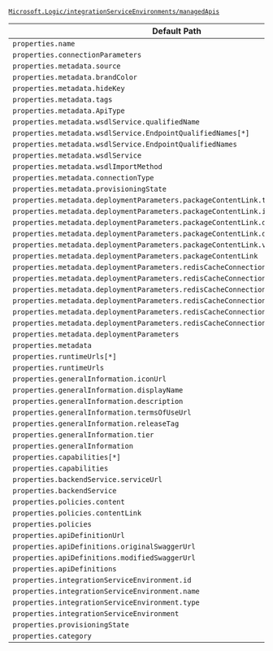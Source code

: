 [`Microsoft.Logic/integrationServiceEnvironments/managedApis`](https://docs.microsoft.com/en-us/azure/templates/microsoft.logic/integrationserviceenvironments/managedapis)

| Default Path | Alias |
|---|---|
| `properties.name` | `Microsoft.Logic/integrationServiceEnvironments/managedApis/name` |
| `properties.connectionParameters` | `Microsoft.Logic/integrationServiceEnvironments/managedApis/connectionParameters` |
| `properties.metadata.source` | `Microsoft.Logic/integrationServiceEnvironments/managedApis/metadata.source` |
| `properties.metadata.brandColor` | `Microsoft.Logic/integrationServiceEnvironments/managedApis/metadata.brandColor` |
| `properties.metadata.hideKey` | `Microsoft.Logic/integrationServiceEnvironments/managedApis/metadata.hideKey` |
| `properties.metadata.tags` | `Microsoft.Logic/integrationServiceEnvironments/managedApis/metadata.tags` |
| `properties.metadata.ApiType` | `Microsoft.Logic/integrationServiceEnvironments/managedApis/metadata.ApiType` |
| `properties.metadata.wsdlService.qualifiedName` | `Microsoft.Logic/integrationServiceEnvironments/managedApis/metadata.wsdlService.qualifiedName` |
| `properties.metadata.wsdlService.EndpointQualifiedNames[*]` | `Microsoft.Logic/integrationServiceEnvironments/managedApis/metadata.wsdlService.EndpointQualifiedNames[*]` |
| `properties.metadata.wsdlService.EndpointQualifiedNames` | `Microsoft.Logic/integrationServiceEnvironments/managedApis/metadata.wsdlService.EndpointQualifiedNames` |
| `properties.metadata.wsdlService` | `Microsoft.Logic/integrationServiceEnvironments/managedApis/metadata.wsdlService` |
| `properties.metadata.wsdlImportMethod` | `Microsoft.Logic/integrationServiceEnvironments/managedApis/metadata.wsdlImportMethod` |
| `properties.metadata.connectionType` | `Microsoft.Logic/integrationServiceEnvironments/managedApis/metadata.connectionType` |
| `properties.metadata.provisioningState` | `Microsoft.Logic/integrationServiceEnvironments/managedApis/metadata.provisioningState` |
| `properties.metadata.deploymentParameters.packageContentLink.type` | `Microsoft.Logic/integrationServiceEnvironments/managedApis/metadata.deploymentParameters.packageContentLink.type` |
| `properties.metadata.deploymentParameters.packageContentLink.isRequired` | `Microsoft.Logic/integrationServiceEnvironments/managedApis/metadata.deploymentParameters.packageContentLink.isRequired` |
| `properties.metadata.deploymentParameters.packageContentLink.displayName` | `Microsoft.Logic/integrationServiceEnvironments/managedApis/metadata.deploymentParameters.packageContentLink.displayName` |
| `properties.metadata.deploymentParameters.packageContentLink.description` | `Microsoft.Logic/integrationServiceEnvironments/managedApis/metadata.deploymentParameters.packageContentLink.description` |
| `properties.metadata.deploymentParameters.packageContentLink.visibility` | `Microsoft.Logic/integrationServiceEnvironments/managedApis/metadata.deploymentParameters.packageContentLink.visibility` |
| `properties.metadata.deploymentParameters.packageContentLink` | `Microsoft.Logic/integrationServiceEnvironments/managedApis/metadata.deploymentParameters.packageContentLink` |
| `properties.metadata.deploymentParameters.redisCacheConnectionString.type` | `Microsoft.Logic/integrationServiceEnvironments/managedApis/metadata.deploymentParameters.redisCacheConnectionString.type` |
| `properties.metadata.deploymentParameters.redisCacheConnectionString.isRequired` | `Microsoft.Logic/integrationServiceEnvironments/managedApis/metadata.deploymentParameters.redisCacheConnectionString.isRequired` |
| `properties.metadata.deploymentParameters.redisCacheConnectionString.displayName` | `Microsoft.Logic/integrationServiceEnvironments/managedApis/metadata.deploymentParameters.redisCacheConnectionString.displayName` |
| `properties.metadata.deploymentParameters.redisCacheConnectionString.description` | `Microsoft.Logic/integrationServiceEnvironments/managedApis/metadata.deploymentParameters.redisCacheConnectionString.description` |
| `properties.metadata.deploymentParameters.redisCacheConnectionString.visibility` | `Microsoft.Logic/integrationServiceEnvironments/managedApis/metadata.deploymentParameters.redisCacheConnectionString.visibility` |
| `properties.metadata.deploymentParameters.redisCacheConnectionString` | `Microsoft.Logic/integrationServiceEnvironments/managedApis/metadata.deploymentParameters.redisCacheConnectionString` |
| `properties.metadata.deploymentParameters` | `Microsoft.Logic/integrationServiceEnvironments/managedApis/metadata.deploymentParameters` |
| `properties.metadata` | `Microsoft.Logic/integrationServiceEnvironments/managedApis/metadata` |
| `properties.runtimeUrls[*]` | `Microsoft.Logic/integrationServiceEnvironments/managedApis/runtimeUrls[*]` |
| `properties.runtimeUrls` | `Microsoft.Logic/integrationServiceEnvironments/managedApis/runtimeUrls` |
| `properties.generalInformation.iconUrl` | `Microsoft.Logic/integrationServiceEnvironments/managedApis/generalInformation.iconUrl` |
| `properties.generalInformation.displayName` | `Microsoft.Logic/integrationServiceEnvironments/managedApis/generalInformation.displayName` |
| `properties.generalInformation.description` | `Microsoft.Logic/integrationServiceEnvironments/managedApis/generalInformation.description` |
| `properties.generalInformation.termsOfUseUrl` | `Microsoft.Logic/integrationServiceEnvironments/managedApis/generalInformation.termsOfUseUrl` |
| `properties.generalInformation.releaseTag` | `Microsoft.Logic/integrationServiceEnvironments/managedApis/generalInformation.releaseTag` |
| `properties.generalInformation.tier` | `Microsoft.Logic/integrationServiceEnvironments/managedApis/generalInformation.tier` |
| `properties.generalInformation` | `Microsoft.Logic/integrationServiceEnvironments/managedApis/generalInformation` |
| `properties.capabilities[*]` | `Microsoft.Logic/integrationServiceEnvironments/managedApis/capabilities[*]` |
| `properties.capabilities` | `Microsoft.Logic/integrationServiceEnvironments/managedApis/capabilities` |
| `properties.backendService.serviceUrl` | `Microsoft.Logic/integrationServiceEnvironments/managedApis/backendService.serviceUrl` |
| `properties.backendService` | `Microsoft.Logic/integrationServiceEnvironments/managedApis/backendService` |
| `properties.policies.content` | `Microsoft.Logic/integrationServiceEnvironments/managedApis/policies.content` |
| `properties.policies.contentLink` | `Microsoft.Logic/integrationServiceEnvironments/managedApis/policies.contentLink` |
| `properties.policies` | `Microsoft.Logic/integrationServiceEnvironments/managedApis/policies` |
| `properties.apiDefinitionUrl` | `Microsoft.Logic/integrationServiceEnvironments/managedApis/apiDefinitionUrl` |
| `properties.apiDefinitions.originalSwaggerUrl` | `Microsoft.Logic/integrationServiceEnvironments/managedApis/apiDefinitions.originalSwaggerUrl` |
| `properties.apiDefinitions.modifiedSwaggerUrl` | `Microsoft.Logic/integrationServiceEnvironments/managedApis/apiDefinitions.modifiedSwaggerUrl` |
| `properties.apiDefinitions` | `Microsoft.Logic/integrationServiceEnvironments/managedApis/apiDefinitions` |
| `properties.integrationServiceEnvironment.id` | `Microsoft.Logic/integrationServiceEnvironments/managedApis/integrationServiceEnvironment.id` |
| `properties.integrationServiceEnvironment.name` | `Microsoft.Logic/integrationServiceEnvironments/managedApis/integrationServiceEnvironment.name` |
| `properties.integrationServiceEnvironment.type` | `Microsoft.Logic/integrationServiceEnvironments/managedApis/integrationServiceEnvironment.type` |
| `properties.integrationServiceEnvironment` | `Microsoft.Logic/integrationServiceEnvironments/managedApis/integrationServiceEnvironment` |
| `properties.provisioningState` | `Microsoft.Logic/integrationServiceEnvironments/managedApis/provisioningState` |
| `properties.category` | `Microsoft.Logic/integrationServiceEnvironments/managedApis/category` |

